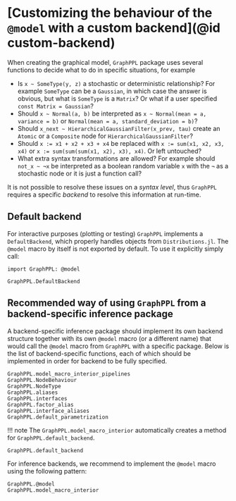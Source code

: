 # [Customizing the behaviour of the `@model` with a custom backend](@id custom-backend)

When creating the graphical model, `GraphPPL` package uses several functions to decide what to do in specific situations, for example

- Is `x ~ SomeType(y, z)` a stochastic or deterministic relationship? For example `SomeType` can be a `Gaussian`, in which case the answer
is obvious, but what is `SomeType` is a `Matrix`? Or what if a user specified `const Matrix = Gaussian`?
- Should `x ~ Normal(a, b)` be interpreted as `x ~ Normal(mean = a, variance = b)` or `Normal(mean = a, standard_deviation = b)`?
- Should `x_next ~ HierarchicalGaussianFilter(x_prev, tau)` create an `Atomic` or a `Composite` node for `HierarchicalGaussianFilter`? 
- Should `x := x1 + x2 + x3 + x4` be replaced with `x := sum(x1, x2, x3, x4)` or `x := sum(sum(sum(x1, x2), x3), x4)`. Or left untouched?
- What extra syntax transformations are allowed? For example should `not_x ~ ¬x` be interpreted as a boolean random variable `x` with the `¬` as a stochastic node
or it is just a function call?

It is not possible to resolve these issues on a _syntax level_, thus `GraphPPL` requires a specific _backend_ to resolve this information at run-time. 

## Default backend

For interactive purposes (plotting or testing) `GraphPPL` implements a `DefaultBackend`, which properly handles objects from `Distributions.jl`.
The `@model` macro by itself is not exported by default. To use it explicitly simply call:

```@example import-model-macro
import GraphPPL: @model
```

```@docs
GraphPPL.DefaultBackend
```

## Recommended way of using `GraphPPL` from a backend-specific inference package

A backend-specific inference package should implement its own backend structure together with its own `@model` macro (or a different name)
that would call the `@model` macro from `GraphPPL` with a specific package. Below is the list of backend-specific functions, each of which should be implemented 
in order for backend to be fully specified. 

```@docs
GraphPPL.model_macro_interior_pipelines
GraphPPL.NodeBehaviour
GraphPPL.NodeType
GraphPPL.aliases
GraphPPL.interfaces
GraphPPL.factor_alias
GraphPPL.interface_aliases
GraphPPL.default_parametrization
```

!!! note
    The `GraphPPL.model_macro_interior` automatically creates a method for `GraphPPL.default_backend`.

```@docs 
GraphPPL.default_backend
```

For inference backends, we recommend to implement the `@model` macro using the following pattern:

```@docs
GraphPPL.@model
GraphPPL.model_macro_interior
```